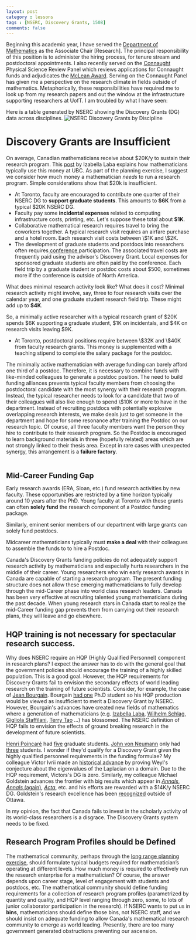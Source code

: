 ```yaml
---
layout: post
category : lessons
tags : [NSERC, Discovery Grants, 1508]
comments: false
---
```

<!--  -->

Beginning this academic year, I have served the <a href="http://www.math.toronto.edu">Department of Mathematics</a> as the Associate Chair [Research]. 
The principal responsibility of this position is to administer the hiring process, for tenure stream and postdoctoral appointments. I also recently served on the <a href="http://www.research.utoronto.ca/investment/u-of-t-connaught-funding/">Connaught</a> Physical Science Review Panel which reviews applications for Connaught funds and adjudicates the <a href="http://www.research.utoronto.ca/for-researchers-administrators/funding-sources/funding-opps/?showopp=716">McLean Award</a>. 
Serving on the Connaught Panel has given me a perspective on the research climate in fields outside of mathematics. 
Metaphorically, these responsibilities have required me to look up from my research papers and out the window at the infrastructure supporting researchers at UofT. I am troubled by what I have seen:

Here is a table generated by NSERC showing the Discovery Grants (DG) data across disciplines.  <img src="http://www.math.toronto.edu/colliand/images/DiscoveryGrantResults2009.png" alt="NSERC Discovery Grants by Discipline" />
<h1>Discovery Grants are Insufficient</h1>
On average, Canadian mathematicians receive about $20K/y to sustain their research program. This <a href="http://ilaba.wordpress.com/2008/09/07/nserc-discovery-grants-how-we-spend-the-money/">post</a> by Izabella Laba explains how mathematicians typically use this money at UBC. As part of the planning exercise, I suggest we consider how much money a mathematician <em>needs</em> to run a research program. Simple considerations show that $20k is insufficient.
<ul>
	<li>At Toronto, faculty are encouraged to contribute one quarter of their NSERC DG to <strong>support graduate students</strong>.  This amounts to <strong>$6K</strong> from a typical $20K NSERC DG.</li>
	<li>Faculty pay some <strong>incidental expenses</strong> related to computing infrastructure costs, printing, etc. Let's suppose these total about <strong>$1K</strong>.</li>
	<li>Collaborative mathematical research requires travel to bring the coworkers together.  A typical research visit requires an airfare purchase and a hotel room. Each research visit costs between \$1K and \$2K.</li>
	<li>The development of graduate students and postdocs into researchers often requires<a href="http://www.dma.unina.it/hamiltonianPDE/"> conference </a>participation. The associated travel costs are frequently paid using the advisor's Discovery Grant. Local expenses for sponsored graduate students are often paid by the conference. Each field trip by a graduate student or postdoc costs about $500, sometimes more if the conference is outside of North America.</li>
</ul>
What does minimal research activity look like? What does it cost? Minimal research activity might involve, say, three to four  research visits over the calendar  year, and one graduate student research field trip. These might add up to <strong>$4K</strong>.

So, a minimally active researcher with a typical research grant of  \$20K spends \$6K supporting a graduate student, \$1K on incidentals, and \$4K on research visits leaving $9K.
<ul>
	<li>At Toronto, postdoctoral positions require between \$32K and \$40K from faculty research grants. This money is supplemented with a teaching stipend to complete the salary package for the postdoc.</li>
</ul>
The minimally active mathematician with average funding can barely afford one third of a postdoc. Therefore, it is necessary to combine funds with like-minded colleagues to generate a postdoc position. The need to build funding alliances prevents typical faculty members from choosing the postdoctoral candidate with the most synergy with their research program. Instead, the typical researcher needs to look for a candidate that two of their colleagues will also like enough to spend \$10K or more to have in the department. Instead of recruiting postdocs with potentially explosive overlapping research interests, we make deals just to get someone in the department and hope for some resonance after training the Postdoc on our research topic. Of course, all three faculty members want the person they hire to contribute to their research program. So the Postdoc is encouraged to learn background materials in three (hopefully related) areas which are not strongly linked to their thesis area. Except in rare cases with unexpected synergy, this arrangement is a <strong>failure factory</strong>.

&nbsp;

<span style="font-size: 20px;font-weight: bold">Mid-Career Funding Gap</span>

Early research awards (ERA, Sloan, etc.) fund research activities by new faculty. These opportunities are restricted by a time horizon typically around 10 years after the PhD. Young faculty at Toronto with these grants can often <strong>solely fund</strong> the research component of a Postdoc funding package.

Similarly, eminent senior members of our department with large grants can solely fund postdocs.

Midcareer mathematicians typically must <strong>make a deal </strong>with their colleagues to assemble the funds to to hire a Postdoc.

Canada's Discovery Grants funding policies do not adequately support research activity by mathematicians and especially hurts researchers in the middle of their career. Young researchers who win early research awards in Canada are capable of starting a research program. The present funding structure does not allow these emerging mathematicians to fully develop through the mid-Career phase into world class research leaders. Canada has been very effective at recruiting talented young mathematicians during the past decade. When young research stars in Canada start to realize the mid-Career funding gap prevents them from carrying out their research plans, they will leave and go elsewhere.
<h2>HQP training is not necessary for spectacular research success.</h2>
Why does NSERC require an HQP (Highly Qualified Personnel) component in research plans? I expect the answer has to do with the general goal that the government policies should encourage the training of a highly skilled population. This is a good goal. However, the HQP requirements for Discovery Grants fail to envision the secondary effects of world leading research on the training of future scientists. Consider, for example, the case of <a href="http://www.math.ias.edu/people/faculty/bourgain">Jean Bourgain</a>. Bourgain <a href="http://genealogy.math.ndsu.nodak.edu/id.php?id=63054">had one</a> Ph.D student so his HQP production would be viewed as insufficient to merit a Discovery Grant by NSERC. However, Bourgain's advances have created new fields of mathematics where a generation of mathematicians (e.g. <a href="http://www.math.ubc.ca/~ilaba/">Izabella Laba</a>, <a href="http://www.math.uchicago.edu/~schlag/">Wilhelm Schlag</a>, <a href="http://www-math.mit.edu/~gigliola/">Gigliola Staffilani</a>, <a href="http://www.math.ucla.edu/~tao/">Terry Tao</a> ...) has  blossomed. The NSERC definition of HQP fails to envision the effects of ground breaking research in the development of future scientists.

<a href="http://en.wikipedia.org/wiki/Henri_Poincar%C3%A9">Henri Poincaré</a> had <a href="http://genealogy.math.ndsu.nodak.edu/id.php?id=34227">five</a> graduate students. <a href="http://en.wikipedia.org/wiki/John_von_Neumann">John von Neumann</a> only had <a href="http://genealogy.math.ndsu.nodak.edu/id.php?id=53213">three</a> students. I wonder if they'd qualify for a Discovery Grant given the highly qualified personnel  requirements in the funding formulae?  My colleague Victor Ivrii made an <a href="http://en.wikipedia.org/wiki/Hearing_the_shape_of_a_drum#Weyl.27s_formula">historical advance</a> by proving Weyl's conjecture about the eigenvalues of the Laplacian on a domain. Due to the HQP requirement, Victors's DG is zero. Similarly, my colleague Michael Goldstein advances the frontier with big results which appear in <a href="http://www.ams.org/mathscinet/search/publdoc.html?pg1=IID&amp;s1=674385&amp;vfpref=html&amp;r=1&amp;mx-pid=2753606"><em>Annals</em></a>, <a href="http://www.ams.org/mathscinet/search/publdoc.html?pg1=IID&amp;s1=674385&amp;vfpref=html&amp;r=8&amp;mx-pid=1815703"><em>Annals</em> (again)</a>, <a href="http://www.ams.org/mathscinet/search/publdoc.html?pg1=IID&amp;s1=674385&amp;vfpref=html&amp;r=5&amp;mx-pid=1947458"><em>Acta</em></a>, etc. and his efforts are rewarded with a \$14K/y NSERC DG. Goldstein's research excellence has been <a href="http://webapps.utsc.utoronto.ca/ose/story.php?id=532">recognized</a> outside of Ottawa.

In my opinion, the fact that Canada fails to invest in the scholarly activity of its world-class researchers is a disgrace. The Discovery Grants system needs to be fixed.
<h2>Research Program Profiles  should be Defined</h2>
The mathematical community, perhaps through the <a href="http://longrangeplan.ca/">long range planning exercise</a>, should formulate typical budgets required for mathematician’s operating at different levels. How much money is required to effectively run the research enterprise for a mathematician? Of course, the answer depends upon career stage, level of engagement with students and postdocs, etc. The mathematical community should define funding requirements for a collection of research program profiles (parametrized by quantity and quality, and HQP level ranging through zero, some, to lots of junior collaborator participation in the research). If NSERC wants to put us in <strong>bins</strong>, mathematicians should define those bins, not NSERC staff, and we should insist on adequate funding to allow Canada's mathematical research community to emerge as world leading. Presently, there are too many government generated obstructions preventing our ascension.

&nbsp;

&nbsp;

&nbsp;